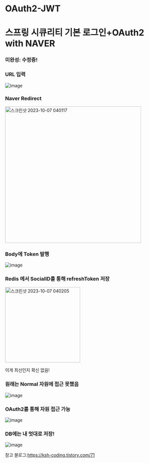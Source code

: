 # OAuth2-JWT
<h1>스프링 시큐리티 기본 로그인+OAuth2 with NAVER</h1>

<h3>미완성: 수정중!</h3>


<h3>URL 입력</h3>

![image](https://github.com/dionisos198/OAuth2-JWT/assets/96781019/34323b4d-0fd5-42ad-a60c-5459544966ad)

<h3>Naver Redirect</h3>

<img width="442" alt="스크린샷 2023-10-07 040117" src="https://github.com/dionisos198/OAuth2-JWT/assets/96781019/f50d4c39-e438-4466-86ab-4b49d3edb723">

<h3>Body에 Token 발행</h3>

![image](https://github.com/dionisos198/OAuth2-JWT/assets/96781019/9f7dc13a-7051-43be-a0bb-ed15aebfa930)


<h3>Redis 에서 SocialID를 통해 refreshToken 저장</h3>

<img width="244" alt="스크린샷 2023-10-07 040205" src="https://github.com/dionisos198/OAuth2-JWT/assets/96781019/1bc07ee7-9057-4b0d-bfbf-930527f876b6">

이게 최선인지 확신 없음!

<h3>원래는 Normal 자원에 접근 못했음</h3>

![image](https://github.com/dionisos198/OAuth2-JWT/assets/96781019/1a3bef3b-83d1-49da-9742-bc2e1bfbe490)

<h3>OAuth2를 통해 자원 접근 가능</h3>

![image](https://github.com/dionisos198/OAuth2-JWT/assets/96781019/21feb4f7-5abb-405b-bdd7-29cba692e552)

<h3>DB에는 내 멋대로 저장!</h3>

![image](https://github.com/dionisos198/OAuth2-JWT/assets/96781019/92326270-594d-4605-a364-874db8a52652)


참고 블로그:https://ksh-coding.tistory.com/71


